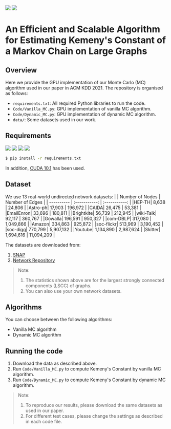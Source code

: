 [![](https://img.shields.io/badge/license-GPL--3.0-blue)](https://www.gnu.org/licenses/)
[![](https://img.shields.io/badge/Python-3.7.10-green)](https://www.python.org/downloads/release/python-3710/)

# An Efficient and Scalable Algorithm for Estimating Kemeny's Constant of a Markov Chain on Large Graphs

<!---This is a C++, Python3 implementation of our Monte Carlo Algorithm algorithm for the task of estimating Kemeny's Constant of a Markov Chain on large graphs, as described in our paper.--> 

## Overview

Here we provide the GPU implementation of our Monte Carlo (MC) algorithm used in our paper in ACM KDD 2021. 
The repository is organised as follows:
* ```requirements.txt```: All required Python libraries to run the code.
* ```Code/Vanilla_MC.py```: GPU implementation of vanilla MC algorithm.
* ```Code/Dynamic_MC.py```: GPU implementation of dynamic MC algorithm.
* ```data/```: Some datasets used in our work.


## Requirements
<!---numpy==1.19.5--> 
<!---pandas=1.1.5--> 
<!---numba=0.51.2--> 
<!---networkx=2.5.1--> 

[![](https://img.shields.io/badge/numpy-1.19.5-green)](https://numpy.org/devdocs/index.html)
[![](https://img.shields.io/badge/pandas-1.1.5-green)](https://pandas.pydata.org/pandas-docs/stable/index.html)
[![](https://img.shields.io/badge/numba-0.51.2-green)](http://numba.pydata.org/)
[![](https://img.shields.io/badge/networkx-2.5.1-green)](https://networkx.org/)

```bash
$ pip install -r requirements.txt
```

In addition, [CUDA 10.1](https://developer.nvidia.com/cuda-10.1-download-archive-base) has been used.


## Dataset
We use 13 real-world undirected network datasets:
| | Number of Nodes | Number of Edges | 
| ---------- | :-----------:  | :-----------: |
|HEP-TH| 8,638 | 24,806 |
|Astro-ph| 17,903 | 196,972 |
|CAIDA| 26,475 | 53,381 |
|EmailEnron| 33,696 | 180,811 |
|Brightkite| 56,739 | 212,945 |
|wiki-Talk| 92,117 | 360,767 |
|Gowalla| 196,591 | 950,327 |
|com-DBLP| 317,080 | 1,049,866 |
|Amazon| 334,863 | 925,872 |
|soc-flickr| 513,969 | 3,190,452 |
|soc-digg| 770,799 | 5,907,132 |
|Youtube| 1,134,890 | 2,987,624 |
|Skitter| 1,694,616 | 11,094,209 |

The datasets are downloaded from:
1. [SNAP](http://snap.stanford.edu/data/index.html)
2. [Network Repository](http://networkrepository.com/)

> Note: 
> 1. The statistics shown above are for the largest strongly connected components (LSCC) of graphs.
> 2. You can also use your own network datasets.

## Algorithms

You can choose between the following algorithms: 
* Vanilla MC algorithm
* Dynamic MC algorithm

## Running the code
1. Download the data as described above.
2. Run ```Code/Vanilla_MC.py``` to compute Kemeny's Constant by vanilla MC algorithm.
3. Run ```Code/Dynamic_MC.py``` to compute Kemeny's Constant by dynamic MC algorithm.

> Note:
> 1. To reproduce our results, please download the same datasets as used in our paper.  
> 2. For different test cases, please change the settings as described in each code file.

<!---## Cite--> 

<!---Please cite our paper if you use this code in your own work:--> 
